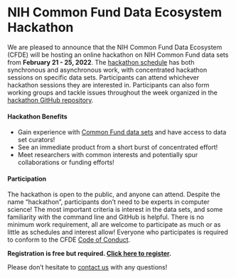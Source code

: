 # NIH Common Fund Data Ecosystem Hackathon 

We are pleased to announce that the NIH Common Fund Data Ecosystem (CFDE) will be hosting an online hackathon on NIH Common Fund data sets from **February 21 - 25, 2022**. The [hackathon schedule](https://nih-cfde.github.io/2022-feb-hackathon/schedule/) has both synchronous and asynchronous work, with concentrated hackathon sessions on specific data sets. Participants can attend whichever hackathon sessions they are interested in. Participants can also form working groups and tackle issues throughout the week organized in the [hackathon GitHub repository](https://github.com/nih-cfde/2022-feb-hackathon). 

#### Hackathon Benefits

- Gain experience with [Common Fund data sets](https://nih-cfde.github.io/2022-feb-hackathon/about/) and have access to data set curators!
- See an immediate product from a short burst of concentrated effort!
- Meet researchers with common interests and potentially spur collaborations or funding efforts!

#### Participation

The hackathon is open to the public, and anyone can attend. Despite the name “hackathon”, participants don’t need to be experts in computer science! The most important criteria is interest in the data sets, and some familiarity with the command line and GitHub is helpful. There is no minimum work requirement, all are welcome to participate as much or as little as schedules and interest allow! Everyone who participates is required to conform to the CFDE [Code of Conduct](https://nih-cfde.github.io/2022-feb-hackathon/CODEOFCONDUCT/). 

**Registration is free but required. [Click here to register](https://www.nih-cfde.org/events/hackathon/).**

Please don’t hesitate to [contact us](mailto:training@cfde.atlassian.net) with any questions!
